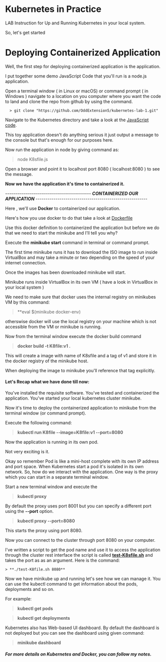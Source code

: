 # Kubernetes in Practice
 
 LAB Instruction for Up and Running Kubernetes in your local system.
 
 So, let's get started
 
 # Deploying Containerized Application
 
   Well, the first step for deploying containerized application is the application.
   
   I put together some demo JavaScript Code that you'll run is a node.js application.
   
   Open a terminal window ( in Linux or macOS) or command prompt ( in Windows ) navigate to a 
   location on you computer where you want the code to land and clone the repo from github by using the 
   command.
   
      > git clone "https://github.com/OddExtension5/kubernetes-lab-1.git"
     
   Navigate to the Kubernetes directory and take a look at the  [JavaScript code](https://github.com/OddExtension5/kubernetes-lab-1/blob/master/K8sfile.js).
   
   This toy application doesn't do anything serious it just output a message to the console but
   that's enough for our purposes here.
   
   Now run the application in node by giving command as:
   
   > node K8sfile.js
   
   Open a browser and point it to localhost port 8080 ( localhost:8080 ) to see the message.
   
   **Now we have the application it's time to containerized it.**
   
   ------------------------------------------- ***CONTAINERIZED OUR APPLICATION*** --------------------------------------------------------
   
   Here , we'll use **Docker** to containerized our application.
   
   Here's how you use docker to do that take a look at [Dockerfile](https://github.com/OddExtension5/kubernetes-lab-1/blob/master/Dockerfile)
   
   Use this docker definition to containerized the application but before we do that we need to start 
   the minikube and I'll tell you why?
   
   Execute the **minikube start** command in terminal or command prompt.
   
   The first time minikube runs it has to download the ISO image to run inside VirtualBox
   and may take a minute or two depending on the speed of your internet connection.
   
   Once the images has been downloaded minikube will start.
   
   Minikube runs inside VirtualBox in its own VM ( have a look in VirtualBox in your local system )
   
   We need to make sure that docker uses the internal registry on minikubes VM by this command:
   
   > **eval $(minikube docker-env)
   
   otherswise docker will use the local registry on your machine which is not accessible from the VM
    or minikube is running.
    
   Now from the terminal window execute the docker build command
   
   > **docker build -t K8file:v1 .**
   
   This will create a image with name of K8sfile and a tag  of v1 and store it in the docker registry
   of the minikube host.
   
   When deploying the image to minikube you'll reference that tag explicitly.
   
   #### Let's Recap what we have done till now:
   
   You've installed the requisite software.
   You've tested and containerized the application.
   You've started your local kubernetes cluster minikube.  
   
   
   Now it's time to deploy the containerized application to minikube from the terminal window (or command prompt).
   
   Execute the following command:
   
   > **kubectl run K8file --image=K8file:v1 --port=8080**
   
   Now the application is running in its own pod.
   
   Not very exciting is it.
   
   Okay so remember Pod is like a mini-host complete with its own IP address and port space.
   When Kubernetes start a pod it's isolated in its own network.
   So, how do we interact with the application.
   One way is the proxy which you can start in a separate terminal window.
   
   Start a new terminal window and execute the 
   
   > **kubectl proxy**
   
   By default the proxy uses port 8001 but you can specify a different port using the 
   **--port** option.
   
   > **kubectl proxy --port=8080**
   
   This starts the proxy using port 8080.
   
   Now you can connect to the cluster through port 8080 on your computer.
   
   I've written a script to get the pod name and use it to access the application through the cluster
   rest interface the script is called **[test-K8sfile.sh](https://github.com/OddExtension5/kubernetes-lab-1/blob/master/test-K8sfile.sh)**
    and takes the port as as an argument. Here is the command:
    
    > **./test-K8file.sh 8080**
    
    
   Now we have minikube up and running let's see how we can manage it.
   You can use the kubectl command to get information about the pods, deployments and so on.
   
   For example:
   
   > **kubectl get pods**
   
   > **kubectl get deployments**
   
   Kubernetes also has Web-based UI dashboard.
   By default the dashboard is not deployed but you can see the dashboard using given command:
   
   > **minikube dashboard**
   
   
   #####  For more details on Kubernetes and Docker, you can follow my notes.
    
   
   
   
   
    
      
